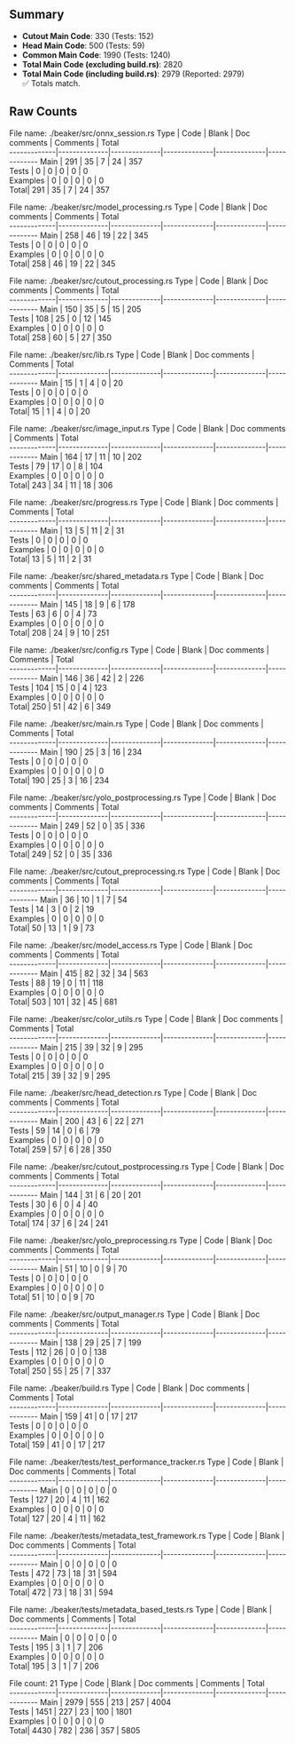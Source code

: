 ## Summary

- **Cutout Main Code**: 330 (Tests: 152)  
- **Head Main Code**: 500 (Tests: 59)  
- **Common Main Code**: 1990 (Tests: 1240)  
- **Total Main Code (excluding build.rs)**: 2820  
- **Total Main Code (including build.rs)**: 2979 (Reported: 2979)  
✅ Totals match.

## Raw Counts

File name: ./beaker/src/onnx_session.rs
Type         | Code         | Blank        | Doc comments | Comments     | Total       
-------------|--------------|--------------|--------------|--------------|-------------
Main         | 291          | 35           | 7            | 24           | 357         
Tests        | 0            | 0            | 0            | 0            | 0           
Examples     | 0            | 0            | 0            | 0            | 0           
Total| 291          | 35           | 7            | 24           | 357         

File name: ./beaker/src/model_processing.rs
Type         | Code         | Blank        | Doc comments | Comments     | Total       
-------------|--------------|--------------|--------------|--------------|-------------
Main         | 258          | 46           | 19           | 22           | 345         
Tests        | 0            | 0            | 0            | 0            | 0           
Examples     | 0            | 0            | 0            | 0            | 0           
Total| 258          | 46           | 19           | 22           | 345         

File name: ./beaker/src/cutout_processing.rs
Type         | Code         | Blank        | Doc comments | Comments     | Total       
-------------|--------------|--------------|--------------|--------------|-------------
Main         | 150          | 35           | 5            | 15           | 205         
Tests        | 108          | 25           | 0            | 12           | 145         
Examples     | 0            | 0            | 0            | 0            | 0           
Total| 258          | 60           | 5            | 27           | 350         

File name: ./beaker/src/lib.rs
Type         | Code         | Blank        | Doc comments | Comments     | Total       
-------------|--------------|--------------|--------------|--------------|-------------
Main         | 15           | 1            | 4            | 0            | 20          
Tests        | 0            | 0            | 0            | 0            | 0           
Examples     | 0            | 0            | 0            | 0            | 0           
Total| 15           | 1            | 4            | 0            | 20          

File name: ./beaker/src/image_input.rs
Type         | Code         | Blank        | Doc comments | Comments     | Total       
-------------|--------------|--------------|--------------|--------------|-------------
Main         | 164          | 17           | 11           | 10           | 202         
Tests        | 79           | 17           | 0            | 8            | 104         
Examples     | 0            | 0            | 0            | 0            | 0           
Total| 243          | 34           | 11           | 18           | 306         

File name: ./beaker/src/progress.rs
Type         | Code         | Blank        | Doc comments | Comments     | Total       
-------------|--------------|--------------|--------------|--------------|-------------
Main         | 13           | 5            | 11           | 2            | 31          
Tests        | 0            | 0            | 0            | 0            | 0           
Examples     | 0            | 0            | 0            | 0            | 0           
Total| 13           | 5            | 11           | 2            | 31          

File name: ./beaker/src/shared_metadata.rs
Type         | Code         | Blank        | Doc comments | Comments     | Total       
-------------|--------------|--------------|--------------|--------------|-------------
Main         | 145          | 18           | 9            | 6            | 178         
Tests        | 63           | 6            | 0            | 4            | 73          
Examples     | 0            | 0            | 0            | 0            | 0           
Total| 208          | 24           | 9            | 10           | 251         

File name: ./beaker/src/config.rs
Type         | Code         | Blank        | Doc comments | Comments     | Total       
-------------|--------------|--------------|--------------|--------------|-------------
Main         | 146          | 36           | 42           | 2            | 226         
Tests        | 104          | 15           | 0            | 4            | 123         
Examples     | 0            | 0            | 0            | 0            | 0           
Total| 250          | 51           | 42           | 6            | 349         

File name: ./beaker/src/main.rs
Type         | Code         | Blank        | Doc comments | Comments     | Total       
-------------|--------------|--------------|--------------|--------------|-------------
Main         | 190          | 25           | 3            | 16           | 234         
Tests        | 0            | 0            | 0            | 0            | 0           
Examples     | 0            | 0            | 0            | 0            | 0           
Total| 190          | 25           | 3            | 16           | 234         

File name: ./beaker/src/yolo_postprocessing.rs
Type         | Code         | Blank        | Doc comments | Comments     | Total       
-------------|--------------|--------------|--------------|--------------|-------------
Main         | 249          | 52           | 0            | 35           | 336         
Tests        | 0            | 0            | 0            | 0            | 0           
Examples     | 0            | 0            | 0            | 0            | 0           
Total| 249          | 52           | 0            | 35           | 336         

File name: ./beaker/src/cutout_preprocessing.rs
Type         | Code         | Blank        | Doc comments | Comments     | Total       
-------------|--------------|--------------|--------------|--------------|-------------
Main         | 36           | 10           | 1            | 7            | 54          
Tests        | 14           | 3            | 0            | 2            | 19          
Examples     | 0            | 0            | 0            | 0            | 0           
Total| 50           | 13           | 1            | 9            | 73          

File name: ./beaker/src/model_access.rs
Type         | Code         | Blank        | Doc comments | Comments     | Total       
-------------|--------------|--------------|--------------|--------------|-------------
Main         | 415          | 82           | 32           | 34           | 563         
Tests        | 88           | 19           | 0            | 11           | 118         
Examples     | 0            | 0            | 0            | 0            | 0           
Total| 503          | 101          | 32           | 45           | 681         

File name: ./beaker/src/color_utils.rs
Type         | Code         | Blank        | Doc comments | Comments     | Total       
-------------|--------------|--------------|--------------|--------------|-------------
Main         | 215          | 39           | 32           | 9            | 295         
Tests        | 0            | 0            | 0            | 0            | 0           
Examples     | 0            | 0            | 0            | 0            | 0           
Total| 215          | 39           | 32           | 9            | 295         

File name: ./beaker/src/head_detection.rs
Type         | Code         | Blank        | Doc comments | Comments     | Total       
-------------|--------------|--------------|--------------|--------------|-------------
Main         | 200          | 43           | 6            | 22           | 271         
Tests        | 59           | 14           | 0            | 6            | 79          
Examples     | 0            | 0            | 0            | 0            | 0           
Total| 259          | 57           | 6            | 28           | 350         

File name: ./beaker/src/cutout_postprocessing.rs
Type         | Code         | Blank        | Doc comments | Comments     | Total       
-------------|--------------|--------------|--------------|--------------|-------------
Main         | 144          | 31           | 6            | 20           | 201         
Tests        | 30           | 6            | 0            | 4            | 40          
Examples     | 0            | 0            | 0            | 0            | 0           
Total| 174          | 37           | 6            | 24           | 241         

File name: ./beaker/src/yolo_preprocessing.rs
Type         | Code         | Blank        | Doc comments | Comments     | Total       
-------------|--------------|--------------|--------------|--------------|-------------
Main         | 51           | 10           | 0            | 9            | 70          
Tests        | 0            | 0            | 0            | 0            | 0           
Examples     | 0            | 0            | 0            | 0            | 0           
Total| 51           | 10           | 0            | 9            | 70          

File name: ./beaker/src/output_manager.rs
Type         | Code         | Blank        | Doc comments | Comments     | Total       
-------------|--------------|--------------|--------------|--------------|-------------
Main         | 138          | 29           | 25           | 7            | 199         
Tests        | 112          | 26           | 0            | 0            | 138         
Examples     | 0            | 0            | 0            | 0            | 0           
Total| 250          | 55           | 25           | 7            | 337         

File name: ./beaker/build.rs
Type         | Code         | Blank        | Doc comments | Comments     | Total       
-------------|--------------|--------------|--------------|--------------|-------------
Main         | 159          | 41           | 0            | 17           | 217         
Tests        | 0            | 0            | 0            | 0            | 0           
Examples     | 0            | 0            | 0            | 0            | 0           
Total| 159          | 41           | 0            | 17           | 217         

File name: ./beaker/tests/test_performance_tracker.rs
Type         | Code         | Blank        | Doc comments | Comments     | Total       
-------------|--------------|--------------|--------------|--------------|-------------
Main         | 0            | 0            | 0            | 0            | 0           
Tests        | 127          | 20           | 4            | 11           | 162         
Examples     | 0            | 0            | 0            | 0            | 0           
Total| 127          | 20           | 4            | 11           | 162         

File name: ./beaker/tests/metadata_test_framework.rs
Type         | Code         | Blank        | Doc comments | Comments     | Total       
-------------|--------------|--------------|--------------|--------------|-------------
Main         | 0            | 0            | 0            | 0            | 0           
Tests        | 472          | 73           | 18           | 31           | 594         
Examples     | 0            | 0            | 0            | 0            | 0           
Total| 472          | 73           | 18           | 31           | 594         

File name: ./beaker/tests/metadata_based_tests.rs
Type         | Code         | Blank        | Doc comments | Comments     | Total       
-------------|--------------|--------------|--------------|--------------|-------------
Main         | 0            | 0            | 0            | 0            | 0           
Tests        | 195          | 3            | 1            | 7            | 206         
Examples     | 0            | 0            | 0            | 0            | 0           
Total| 195          | 3            | 1            | 7            | 206         

File count: 21
Type         | Code         | Blank        | Doc comments | Comments     | Total       
-------------|--------------|--------------|--------------|--------------|-------------
Main         | 2979         | 555          | 213          | 257          | 4004        
Tests        | 1451         | 227          | 23           | 100          | 1801        
Examples     | 0            | 0            | 0            | 0            | 0           
Total| 4430         | 782          | 236          | 357          | 5805        
